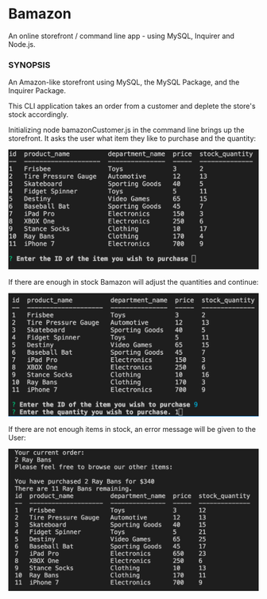 # Bamazon
An online storefront / command line app - using MySQL, Inquirer and Node.js.

### SYNOPSIS
An Amazon-like storefront using MySQL, the MySQL Package, and the Inquirer Package.

This CLI application takes an order from a customer and deplete the store's stock accordingly.

Initializing node bamazonCustomer.js in the command line brings up the storefront. It asks the user what item they like to purchase and the quantity:

![Start Shopping Screen Shot](https://github.com/StacieM/Bamazon/blob/master/Images/bamazonStartScreen.tiff "Bamazon Current Order") 

If there are enough in stock Bamazon will adjust the quantities and continue:

![Purchase Screen Shot](https://github.com/StacieM/Bamazon/blob/master/Images/bamazonPurchaseScreen.tiff "Logo Title Text 1")

If there are not enough items in stock, an error message will be given to the User: 

![Current Order Screen Shot](https://github.com/StacieM/Bamazon/blob/master/Images/bamazonCurrentOrder.tiff "Bamazon Current Order")
